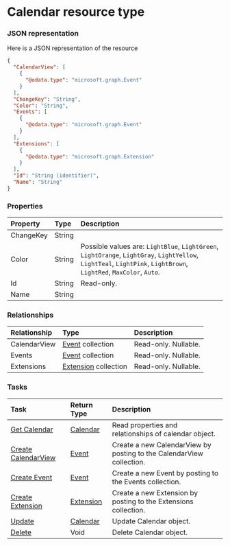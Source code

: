 # Calendar resource type



### JSON representation

Here is a JSON representation of the resource

```json
{
  "CalendarView": [
    {
      "@odata.type": "microsoft.graph.Event"
    }
  ],
  "ChangeKey": "String",
  "Color": "String",
  "Events": [
    {
      "@odata.type": "microsoft.graph.Event"
    }
  ],
  "Extensions": [
    {
      "@odata.type": "microsoft.graph.Extension"
    }
  ],
  "Id": "String (identifier)",
  "Name": "String"
}

```
### Properties
| Property	   | Type	|Description|
|:---------------|:--------|:----------|
|ChangeKey|String||
|Color|String| Possible values are: `LightBlue`, `LightGreen`, `LightOrange`, `LightGray`, `LightYellow`, `LightTeal`, `LightPink`, `LightBrown`, `LightRed`, `MaxColor`, `Auto`.|
|Id|String| Read-only.|
|Name|String||

### Relationships
| Relationship | Type	|Description|
|:---------------|:--------|:----------|
|CalendarView|[Event](event.md) collection| Read-only. Nullable.|
|Events|[Event](event.md) collection| Read-only. Nullable.|
|Extensions|[Extension](extension.md) collection| Read-only. Nullable.|

### Tasks

| Task		   | Return Type	|Description|
|:---------------|:--------|:----------|
|[Get Calendar](../api/calendar_get.md) | [Calendar](calendar.md) |Read properties and relationships of calendar object.|
|[Create CalendarView](../api/calendar_post_calendarview.md) |[Event](event.md)| Create a new CalendarView by posting to the CalendarView collection.|
|[Create Event](../api/calendar_post_events.md) |[Event](event.md)| Create a new Event by posting to the Events collection.|
|[Create Extension](../api/calendar_post_extensions.md) |[Extension](extension.md)| Create a new Extension by posting to the Extensions collection.|
|[Update](../api/calendar_update.md) | [Calendar](calendar.md)	|Update Calendar object. |
|[Delete](../api/calendar_delete.md) | Void	|Delete Calendar object. |
<!-- uuid: 3132295f-75d4-40e7-a276-9acfa58fb76b\n2015-10-09 15:13:49 UTC -->